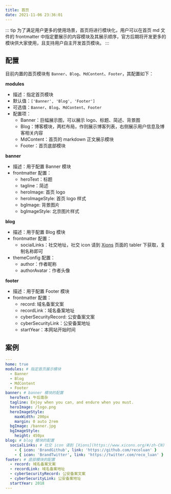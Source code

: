 ```yaml
---
title: 首页
date: 2021-11-06 23:36:01
---
```


::: tip
为了满足用户更多的使用场景，首页将进行模块化，用户可以在首页 md 文件的 frontmatter 中指定要展示的内容模块及其展示顺序，官方后期将开发更多的模块供大家使用，且支持用户自主开发首页模块。
:::

## 配置

目前内置的首页模块有 `Banner`、`Blog`、`MdContent`、`Footer`，其配置如下：

**modules**

- 描述：指定首页模块
- 默认值：`['Banner', 'Blog', 'Footer']`
- 可选值：`Banner`、`Blog`、`MdContent`、`Footer`
- 配置项：
  - Banner：巨幅展示图，可以展示 logo、标题、简述、背景图
  - Blog：博客模块，两栏布局，作则展示博客列表，右侧展示用户信息及博客相关内容
  - MdContent：首页的 markdown 正文展示模块
  - Footer：首页底部模块

**banner**
- 描述：用于配置 Banner 模块
- frontmatter 配置：
  - heroText：标题
  - tagline：简述
  - heroImage: 首页 logo
  - heroImageStyle: 首页 logo 样式
  - bgImage: 背景图片
  - bgImageStyle: 北京图片样式

**blog**
- 描述：用于配置 Blog 模块
- frontmatter 配置：
  - socialLinks：社交地址，社交 icon 请到 [Xions](https://www.xicons.org/#/zh-CN) 页面的 tabler 下获取，复制名称即可
- themeConfig 配置：
  - author：作者昵称
  - authorAvatar：作者头像

**footer**
- 描述：用于配置 Footer 模块
- frontmatter 配置：
  - record: 域名备案文案
  - recordLink：域名备案地址
  - cyberSecurityRecord: 公安备案文案
  - cyberSecurityLink：公安备案地址
  - startYear：本网站开始时间

## 案例

```yaml
---
home: true
modules: # 指定首页展示模块
  - Banner
  - Blog
  - MdContent
  - Footer
banner: # banner 模块的配置
  heroText: 午后南杂
  tagline: Enjoy when you can, and endure when you must.
  heroImage: /logo.png
  heroImageStyle:
    maxWidth: 200px
    margin: 0 auto 2rem
  bgImage: /banner.jpg
  bgImageStyle:
    height: 450px
blog: # blog 模块的配置
  socialLinks: # 社交 icon 请到 [Xions](https://www.xicons.org/#/zh-CN) 页面的 tabler 下获取，复制名称即可
    - { icon: 'BrandGithub', link: 'https://github.com/recoluan' }
    - { icon: 'BrandTwitter', link: 'https://twitter.com/reco_luan' }
footer: # 底部模块的配置
  - record: 域名备案文案
  - recordLink: 域名备案地址
  - cyberSecurityRecord: 公安备案文案
  - cyberSecurityLink: 公安备案地址
  startYear: 2018
---
```